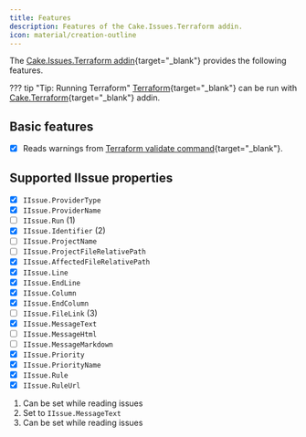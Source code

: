 ```yaml
---
title: Features
description: Features of the Cake.Issues.Terraform addin.
icon: material/creation-outline
---
```


The [Cake.Issues.Terraform addin]{target="_blank"} provides the following features.

??? tip "Tip: Running Terraform"
    [Terraform](https://www.terraform.io){target="_blank"} can be run with
    [Cake.Terraform](https://cakebuild.net/extensions/cake-terraform/){target="_blank"} addin.

## Basic features

- [x] Reads warnings from [Terraform validate command]{target="_blank"}.

## Supported IIssue properties

<div class="annotate" markdown>

- [x] `IIssue.ProviderType`
- [x] `IIssue.ProviderName`
- [ ] `IIssue.Run` (1)
- [x] `IIssue.Identifier` (2)
- [ ] `IIssue.ProjectName`
- [ ] `IIssue.ProjectFileRelativePath`
- [x] `IIssue.AffectedFileRelativePath`
- [x] `IIssue.Line`
- [x] `IIssue.EndLine`
- [x] `IIssue.Column`
- [x] `IIssue.EndColumn`
- [ ] `IIssue.FileLink` (3)
- [x] `IIssue.MessageText`
- [ ] `IIssue.MessageHtml`
- [ ] `IIssue.MessageMarkdown`
- [x] `IIssue.Priority`
- [x] `IIssue.PriorityName`
- [x] `IIssue.Rule`
- [x] `IIssue.RuleUrl`

</div>

1.  Can be set while reading issues
2.  Set to `IIssue.MessageText`
3.  Can be set while reading issues

[Terraform validate command]: https://www.terraform.io/docs/cli/commands/validate.html
[Cake.Issues.Terraform addin]: https://cakebuild.net/extensions/cake-issues-terraform/
